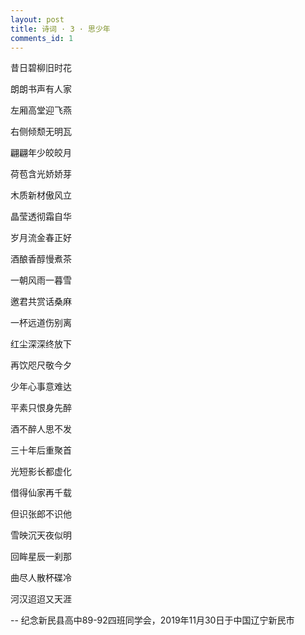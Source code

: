 ```yaml
---
layout: post
title: 诗词 · 3 · 思少年
comments_id: 1
---
```


昔日碧柳旧时花

朗朗书声有人家

左厢高堂迎飞燕

右侧倾颓无明瓦

翩翩年少皎皎月

荷苞含光娇娇芽

木质新材傲风立

晶莹透彻霜自华

岁月流金春正好

酒酿香醇慢煮茶

一朝风雨一暮雪

邀君共赏话桑麻

一杯远道伤别离

红尘深深终放下

再饮咫尺敬今夕

少年心事意难达

平素只恨身先醉

酒不醉人思不发

三十年后重聚首

光短影长都虚化

借得仙家再千载

但识张郎不识他

雪映沉天夜似明

回眸星辰一刹那

曲尽人散杯碟冷

河汉迢迢又天涯


-- 纪念新民县高中89-92四班同学会，2019年11月30日于中国辽宁新民市
